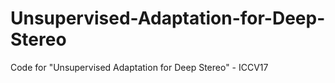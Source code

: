 # Unsupervised-Adaptation-for-Deep-Stereo
Code for "Unsupervised Adaptation for Deep Stereo" - ICCV17
